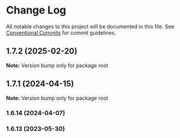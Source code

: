 # Change Log

All notable changes to this project will be documented in this file.
See [Conventional Commits](https://conventionalcommits.org) for commit guidelines.

## 1.7.2 (2025-02-20)

**Note:** Version bump only for package root





## 1.7.1 (2024-04-15)

**Note:** Version bump only for package root







### 1.6.14 (2024-04-07)

### 1.6.13 (2023-05-30)
